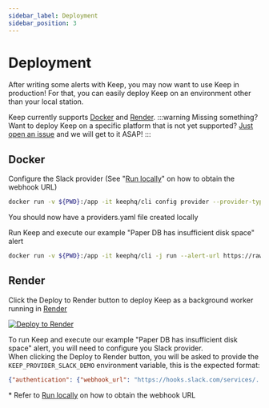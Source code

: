 ```yaml
---
sidebar_label: Deployment
sidebar_position: 3
---
```


# Deployment

After writing some alerts with Keep, you may now want to use Keep in production! For that, you can easily deploy Keep on an environment other than your local station.

Keep currently supports [Docker](#docker) and [Render](#render).
:::warning Missing something?
 Want to deploy Keep on a specific platform that is not yet supported? [Just open an issue](https://github.com/keephq/keep/issues/new?assignees=&labels=&template=feature_request.md&title=feature:%20new%20deployment%20option) and we will get to it ASAP!
:::

## Docker

Configure the Slack provider (See "[Run locally](https://github.com/keephq/keep#from-now-on-keep-should-be-installed-locally-and-accessible-from-your-cli-test-it-by-executing)" on how to obtain the webhook URL)

```bash
docker run -v ${PWD}:/app -it keephq/cli config provider --provider-type slack --provider-id slack-demo
```

You should now have a providers.yaml file created locally

Run Keep and execute our example "Paper DB has insufficient disk space" alert

```bash
docker run -v ${PWD}:/app -it keephq/cli -j run --alert-url https://raw.githubusercontent.com/keephq/keep/main/examples/alerts/db_disk_space.yml
```

## Render
Click the Deploy to Render button to deploy Keep as a background worker running in [Render](https://www.render.com)

[![Deploy to Render](https://render.com/images/deploy-to-render-button.svg)](https://render.com/deploy?repo=https://github.com/keephq/keep)

To run Keep and execute our example "Paper DB has insufficient disk space" alert, you will need to configure you Slack provider.
<br />
When clicking the Deploy to Render button, you will be asked to provide the `KEEP_PROVIDER_SLACK_DEMO` environment variable, this is the expected format:

```json
{"authentication": {"webhook_url": "https://hooks.slack.com/services/..."}}
```

\* Refer to [Run locally](https://github.com/keephq/keep/tree/feature/api-multi-tenant#get-a-slack-incoming-webhook-using-this-tutorial-and-use-keep-to-configure-it) on how to obtain the webhook URL
